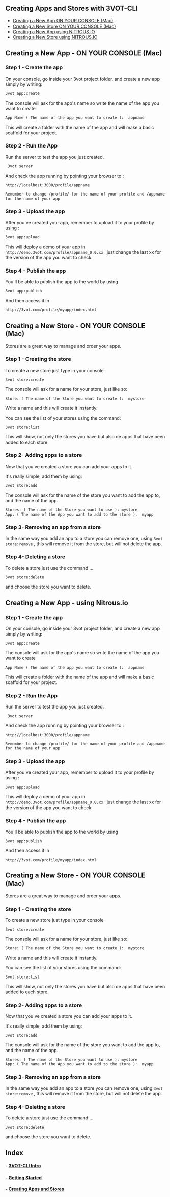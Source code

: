 ## 	Creating Apps and Stores with 3VOT-CLI

- [Creating a New App ON YOUR CONSOLE (Mac)](#newAppConsole)
- [Creating a New Store ON YOUR CONSOLE (Mac)](#newStoreConsole)
- [Creating a New App using NITROUS.IO](#newAppNitrous)
- [Creating a New Store using NITROUS.IO](#newStoreNitrous)


## <a name="newAppConsole"></a> Creating a New App - ON YOUR CONSOLE (Mac)

### <a name="createApp1"></a> Step 1 - Create the app

On your console, go inside your 3vot project folder, and create a new app simply by writing:
```
3vot app:create
```

The console will ask for the app's name so write the name of the app you want to create
```
App Name ( The name of the app you want to create ):  appname
```

This will create a folder with the name of the app and will make a basic scaffold for your project. 

### <a name="runApp1"></a> Step 2 - Run the App

Run the server to test the app you just created.
```
 3vot server
```
And check the app running by pointing your browser to : 
```
http://localhost:3000/profile/appname
```
``Remember to change /profile/ for the name of your profile and /appname for the name of your app``


### <a name="uploadApp1"></a> Step 3 - Upload the app
After you've created your app, remember to upload it to your profile by using :
```
3vot app:upload
```

This will deploy a demo of your app in ``http://demo.3vot.com/profile/appname_0.0.xx `` just change the last xx for the version of the app you want to check.


### <a name="publishApp1"></a> Step 4 - Publish the app


You'll be able to publish the app to the world by using 
```
3vot app:publish
```

And then access it in 
```
http://3vot.com/profile/myapp/index.html
```

## <a name="newStoreConsole"></a> Creating a New Store - ON YOUR CONSOLE (Mac)


Stores are a great way to manage and order your apps.


### <a name="createStore1"></a> Step 1 - Creating the store

To create a new store just type in your console 
```
3vot store:create
```

The console will ask for a name for your store, just like so:
```
Store: ( The name of the Store you want to create ):  mystore
```	

Write a name and this will create it instantly.


You can see the list of your stores using the command:
```	
3vot store:list
```	
This will show, not only the stores you have but also de apps that have been added to each store.

### <a name="addingApp1"></a> Step 2- Adding apps to a store

Now that you've created a store you can add your apps to it.

It's really simple, add them by using:
```	
3vot store:add
```	

The console will ask for the name of the store you want to add the app to, and the name of the app.
```	
Stores: ( The name of the Store you want to use ): mystore
App: ( The name of the App you want to add to the store ):  myapp
```	

### <a name="removeApp1"></a> Step 3- Removing an app from a store

In the same way you add an app to a store you can remove one, using ``3vot store:remove`` , this will remove it from the store, but will not delete the app.


### <a name="deleteStore1"></a> Step 4- Deleting a store

To delete a store just use the command ...
```	
3vot store:delete
```	
and choose the store you want to delete.



## <a name="newAppNitrous"></a> Creating a New App - using Nitrous.io

### <a name="createApp2"></a> Step 1 - Create the app

On your console, go inside your 3vot project folder, and create a new app simply by writing:
```
3vot app:create
```

The console will ask for the app's name so write the name of the app you want to create
```
App Name ( The name of the app you want to create ):  appname
```

This will create a folder with the name of the app and will make a basic scaffold for your project. 

### <a name="runApp2"></a> Step 2 - Run the App

Run the server to test the app you just created.
```
 3vot server
```
And check the app running by pointing your browser to : 
```
http://localhost:3000/profile/appname
```
``Remember to change /profile/ for the name of your profile and /appname for the name of your app``


### <a name="uploadApp2"></a> Step 3 - Upload the app
After you've created your app, remember to upload it to your profile by using :
```
3vot app:upload
```

This will deploy a demo of your app in ``http://demo.3vot.com/profile/appname_0.0.xx `` just change the last xx for the version of the app you want to check.


### <a name="publishApp2"></a> Step 4 - Publish the app


You'll be able to publish the app to the world by using 
```
3vot app:publish
```

And then access it in 
```
http://3vot.com/profile/myapp/index.html
```

## <a name="newStoreNitrous"></a> Creating a New Store - ON YOUR CONSOLE (Mac)


Stores are a great way to manage and order your apps.


### <a name="createStore2"></a> Step 1 - Creating the store

To create a new store just type in your console 
```
3vot store:create
```

The console will ask for a name for your store, just like so:
```
Store: ( The name of the Store you want to create ):  mystore
```	

Write a name and this will create it instantly.


You can see the list of your stores using the command:
```	
3vot store:list
```	
This will show, not only the stores you have but also de apps that have been added to each store.

### <a name="addingApp2"></a> Step 2- Adding apps to a store

Now that you've created a store you can add your apps to it.

It's really simple, add them by using:
```	
3vot store:add
```	

The console will ask for the name of the store you want to add the app to, and the name of the app.
```	
Stores: ( The name of the Store you want to use ): mystore
App: ( The name of the App you want to add to the store ):  myapp
```	

### <a name="removeApp2"></a> Step 3- Removing an app from a store

In the same way you add an app to a store you can remove one, using ``3vot store:remove`` , this will remove it from the store, but will not delete the app.


### <a name="deleteStore2"></a> Step 4- Deleting a store

To delete a store just use the command ...
```	
3vot store:delete
```	
and choose the store you want to delete.



## Index


#### - [3VOT-CLI Intro](https://github.com/3vot/3vot-cli/)
#### - [Getting Started](https://github.com/3vot/3vot-cli/blob/master/gettingStarted.md)
#### - [Creating Apps and Stores](https://github.com/3vot/3vot-cli/blob/master/creatingAppsAndStores.md)

